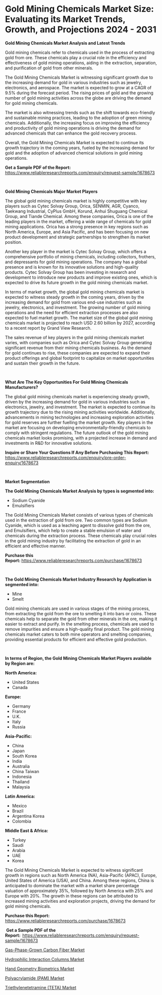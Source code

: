 <p><h1>Gold Mining Chemicals Market Size: Evaluating its Market Trends, Growth, and Projections 2024 - 2031</h1></p><p><strong>Gold Mining Chemicals Market Analysis and Latest Trends</strong></p>
<p><p>Gold mining chemicals refer to chemicals used in the process of extracting gold from ore. These chemicals play a crucial role in the efficiency and effectiveness of gold mining operations, aiding in the extraction, separation, and purification of gold from other minerals.</p><p>The Gold Mining Chemicals Market is witnessing significant growth due to the increasing demand for gold in various industries such as jewelry, electronics, and aerospace. The market is expected to grow at a CAGR of 9.5% during the forecast period. The rising prices of gold and the growing number of gold mining activities across the globe are driving the demand for gold mining chemicals.</p><p>The market is also witnessing trends such as the shift towards eco-friendly and sustainable mining practices, leading to the adoption of green mining chemicals. Additionally, the increasing focus on improving the efficiency and productivity of gold mining operations is driving the demand for advanced chemicals that can enhance the gold recovery process.</p><p>Overall, the Gold Mining Chemicals Market is expected to continue its growth trajectory in the coming years, fueled by the increasing demand for gold and the adoption of advanced chemical solutions in gold mining operations.</p></p>
<p><strong>Get a Sample PDF of the Report:&nbsp;</strong> <a href="https://www.reliableresearchreports.com/enquiry/request-sample/1678673">https://www.reliableresearchreports.com/enquiry/request-sample/1678673</a></p>
<p>&nbsp;</p>
<p><strong>Gold Mining Chemicals Major Market Players</strong></p>
<p><p>The global gold mining chemicals market is highly competitive with key players such as Cytec Solvay Group, Orica, SENMIN, AGR, Cyanco, Taekwang Industrial, CyPlus GmbH, Korund, Anhui Shuguang Chemical Group, and Tiande Chemical. Among these companies, Orica is one of the leading players in the market, offering a wide range of chemicals for gold mining applications. Orica has a strong presence in key regions such as North America, Europe, and Asia Pacific, and has been focusing on new product development and strategic partnerships to strengthen its market position.</p><p>Another key player in the market is Cytec Solvay Group, which offers a comprehensive portfolio of mining chemicals, including collectors, frothers, and depressants for gold mining operations. The company has a global presence and is known for its innovative solutions and high-quality products. Cytec Solvay Group has been investing in research and development to introduce new products and improve existing ones, which is expected to drive its future growth in the gold mining chemicals market.</p><p>In terms of market growth, the global gold mining chemicals market is expected to witness steady growth in the coming years, driven by the increasing demand for gold from various end-use industries such as jewelry, electronics, and investment. The growing number of gold mining operations and the need for efficient extraction processes are also expected to fuel market growth. The market size of the global gold mining chemicals market is projected to reach USD 2.60 billion by 2027, according to a recent report by Grand View Research.</p><p>The sales revenue of key players in the gold mining chemicals market varies, with companies such as Orica and Cytec Solvay Group generating significant revenue from their mining chemicals business. As the demand for gold continues to rise, these companies are expected to expand their product offerings and global footprint to capitalize on market opportunities and sustain their growth in the future.</p></p>
<p>&nbsp;</p>
<p><strong>What Are The Key Opportunities For Gold Mining Chemicals Manufacturers?</strong></p>
<p><p>The global gold mining chemicals market is experiencing steady growth, driven by the increasing demand for gold in various industries such as electronics, jewelry, and investment. The market is expected to continue its growth trajectory due to the rising mining activities worldwide. Additionally, advancements in mining technologies and increasing exploration activities for gold reserves are further fuelling the market growth. Key players in the market are focusing on developing environmentally-friendly chemicals to comply with stringent regulations. The future outlook of the gold mining chemicals market looks promising, with a projected increase in demand and investments in R&D for innovative solutions.</p></p>
<p><strong>Inquire or Share Your Questions If Any Before Purchasing This Report:</strong> <a href="https://www.reliableresearchreports.com/enquiry/pre-order-enquiry/1678673">https://www.reliableresearchreports.com/enquiry/pre-order-enquiry/1678673</a></p>
<p>&nbsp;</p>
<p><strong>Market Segmentation</strong></p>
<p><strong>The Gold Mining Chemicals Market Analysis by types is segmented into:</strong></p>
<p><ul><li>Sodium Cyanide</li><li>Emulsifiers</li></ul></p>
<p><p>The Gold Mining Chemicals Market consists of various types of chemicals used in the extraction of gold from ore. Two common types are Sodium Cyanide, which is used as a leaching agent to dissolve gold from the ore, and Emulsifiers, which help to create a stable emulsion of water and chemicals during the extraction process. These chemicals play crucial roles in the gold mining industry by facilitating the extraction of gold in an efficient and effective manner.</p></p>
<p><strong>Purchase this Report:&nbsp;</strong><a href="https://www.reliableresearchreports.com/purchase/1678673">https://www.reliableresearchreports.com/purchase/1678673</a></p>
<p>&nbsp;</p>
<p><strong>The Gold Mining Chemicals Market Industry Research by Application is segmented into:</strong></p>
<p><ul><li>Mine</li><li>Smelt</li></ul></p>
<p><p>Gold mining chemicals are used in various stages of the mining process, from extracting the gold from the ore to smelting it into bars or coins. These chemicals help to separate the gold from other minerals in the ore, making it easier to extract and purify. In the smelting process, chemicals are used to remove impurities and ensure a high-quality final product. The gold mining chemicals market caters to both mine operators and smelting companies, providing essential products for efficient and effective gold production.</p></p>
<p>&nbsp;</p>
<p><strong>In terms of Region, the Gold Mining Chemicals Market Players available by Region are:</strong></p>
<p>
    <p> <strong> North America: </strong>
        <ul>
            <li>United States</li>
            <li>Canada</li>
        </ul>
        </p> 
    <p> <strong> Europe: </strong>
        <ul>
            <li>Germany</li>
            <li>France</li>
            <li>U.K.</li>
            <li>Italy</li>
            <li>Russia</li>
        </ul>
        </p> 
    <p> <strong> Asia-Pacific: </strong>
        <ul>
            <li>China</li>
            <li>Japan</li>
            <li>South Korea</li>
            <li>India</li>
            <li>Australia</li>
            <li>China Taiwan</li>
            <li>Indonesia</li>
            <li>Thailand</li>
            <li>Malaysia</li>
        </ul>
        </p> 
    <p> <strong> Latin America: </strong>
        <ul>
            <li>Mexico</li>
            <li>Brazil</li>
            <li>Argentina Korea</li>
            <li>Colombia</li>
        </ul>
        </p> 
    <p> <strong> Middle East & Africa: </strong>
        <ul>
            <li>Turkey</li>
            <li>Saudi</li>
            <li>Arabia</li>
            <li>UAE</li>
            <li>Korea</li>
        </ul>
    </p>
    </p>
<p><p>The Gold Mining Chemicals Market is expected to witness significant growth in regions such as North America (NA), Asia-Pacific (APAC), Europe, United States of America (USA), and China. Among these regions, China is anticipated to dominate the market with a market share percentage valuation of approximately 35%, followed by North America with 25% and Europe with 20%. The growth in these regions can be attributed to increased mining activities and exploration projects, driving the demand for gold mining chemicals.</p></p>
<p><strong>Purchase this Report: </strong><a href="https://www.reliableresearchreports.com/purchase/1678673">https://www.reliableresearchreports.com/purchase/1678673</a></p>
<p>&nbsp;<strong>Get a Sample PDF of the Report:&nbsp;&nbsp;</strong><a href="https://www.reliableresearchreports.com/enquiry/request-sample/1678673">https://www.reliableresearchreports.com/enquiry/request-sample/1678673</a></p>
<p><strong></strong></p>
<p><p><a href="https://github.com/Chiragrp22/Market-Research-Report-List-3/blob/main/gas-phase-grown-carbon-fiber-market.md">Gas-Phase-Grown Carbon Fiber Market</a></p><p><a href="https://issuu.com/reportprime-2/docs/hydrophilic-interaction-columns-market-size-2030.p">Hydrophilic Interaction Columns Market</a></p><p><a href="https://medium.com/p/c45ad215f866/edit">Hand Geometry Biometrics Market</a></p><p><a href="https://github.com/lababdou/Market-Research-Report-List-2/blob/main/polyacrylamide-pam-market.md">Polyacrylamide (PAM) Market</a></p><p><a href="https://issuu.com/reportprime-2/docs/triethylenetetramine-teta-market-size-2030.pptx">Triethylenetetramine (TETA) Market</a></p></p>